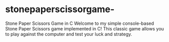 # stonepaperscissorgame-
Stone Paper Scissors Game in C  Welcome to my simple console-based Stone Paper Scissors game implemented in C! This classic game allows you to play against the computer and test your luck and strategy. 
